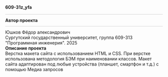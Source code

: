 
<b> 609-31z_yfa </b> <br>
<hr style="border: 0; height: 1px; background: #ccc; margin: 10px 0;">
<b> Автор проекта </b> <br>
<div style="height: 1px; background-color: #ccc; margin: 10px 0;"></div>
Юшков Фёдор александрович <br>
Сургутский государственный университет, группа 609-313 "Программная инженерия".
2025 <br>
<b> Описание проекта </b> <br>
Верстка макета сайта с использованием HTML и CSS. При верстке использована методология БЭМ при наименовании классов. Макет сайта адаптирован под любые устройства (планшет, смартфон и т.д.) с помощью
Медиа запросов
